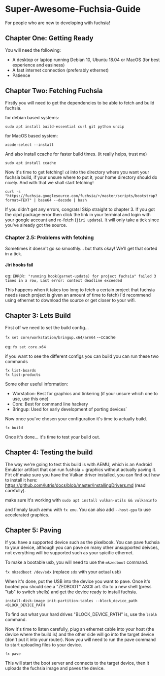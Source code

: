 # Super-Awesome-Fuchsia-Guide
For people who are new to developing with fuchsia!

## Chapter One: Getting Ready
You will need the following:
* A desktop or laptop running Debian 10, Ubuntu 18.04 or MacOS (for best experience and easiness)
* A fast internet connection (preferably ethernet)
* Patience

## Chapter Two: Fetching Fuchsia
Firstly you will need to get the dependencies to be able to fetch and build fuchsia. 

for debian based systems: 

`sudo apt install build-essential curl git python unzip`

for MacOS based system:

`xcode-select --install`

And also install ccache for faster build times. (it really helps, trust me)

`sudo apt install ccache`

Now it's time to get fetching! `cd` into the directory where you want your fuchsia build, if your unsure where to put it, your home directory should do nicely. And with that we shall start fetching!

`curl -s "https://fuchsia.googlesource.com/fuchsia/+/master/scripts/bootstrap?format=TEXT" | base64 --decode | bash`

If you didn't get any errors, congrats! Skip straight to chapter 3. If you got the cipd package error then click the link in your terminal and login with your google account and re-fetch (`jiri update`). It will only take a tick since you've already got the source.

### Chapter 2.5: Problems with fetching
Sometimes it doesn't go so smoothly... but thats okay! We'll get that sorted in a tick.

#### Jiri hooks fail

eg: `ERROR: "running hook(garnet-update) for project fuchsia" failed 3 times in a row, Last error: context deadline exceeded`

This happens when it takes too long to fetch a certain project that fuchsia needs (each project is given an amount of time to fetch) I'd recommend using ethernet to download the source or get closer to your wifi.

## Chapter 3: Lets Build
First off we need to set the build config...

`fx set core/workstation/bringup.x64/arm64` --ccache

eg: `fx set core.x64`

if you want to see the different configs you can build you can run these two commands

```
fx list-boards
fx list-products
```

Some other useful information:
* Worstation: Best for graphics and tinkering (if your unsure which one to use, use this one)
* Core: Best for command line hackery
* Bringup: Used for early development of porting devices`

Now once you've chosen your configuration it's time to actually build.

`fx build` 

Once it's done... it's time to test your build out.

## Chapter 4: Testing the build
The way we're going to test this build is with AEMU, which is an Android Emulator artifact that can run fushsia + graphics without actually paving it. Firt off make sure you have the Vulkan driver installed, you can find out how to install it here: https://github.com/lutris/docs/blob/master/InstallingDrivers.md (read carefully).

make sure it's working with `sudo apt install vulkan-utils && vulkaninfo`

and finnaly lauch aemu with `fx emu`. You can also add `--host-gpu` to use accelerated graphics. 

## Chapter 5: Paving
If you have a supported device such as the pixelbook. You can pave fuchsia to your device, although you can pave on many other unsupported deivces, not everything will be supported such as your spicific ethernet.

To make a bootable usb, you will need to use the `mkzedboot` command.

`fx mkzedboot /dev/sdx` (replace `sdx` with your actual usb)

When it's done, put the USB into the device you want to pave. Once it's booted you should see a "ZEDBOOT" ASCII art. Go to a new shell (press "tab" to switch shells) and get the device ready to install fuchsia.

`install-disk-image init-partition-tables --block_device_path <BLOCK_DEVICE_PATH`

To find out what your hard drives "BLOCK_DEVICE_PATH" is, use the `lsblk` command.

Now it's time to listen carefully, plug an ethernet cable into your host (the device where the build is) and the other side will go into the target device (don't put it into your router). Now you will need to run the pave command to start uploading files to your device.

`fx pave` 

This will start the boot server and connects to the target device, then it uploads the fuchsia image and paves the device. 
